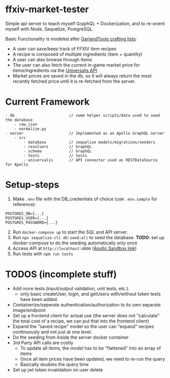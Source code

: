 # ffxiv-market-tester
Simple api server to teach myself GraphQL + Dockerization, and to re-orient myself with Node, Sequelize, PostgreSQL.

Basic Functionality is modeled after [GarlandTools crafting lists](https://garlandtools.org/db):
- A user can save/keep track of FFXIV item recipes 
- A recipe is composed of multiple ingredients (item + quantity)
- A user can also browse through items
- The user can also fetch the current in-game market price for items/ingredients via the [Universalis API](https://universalis.app/docs/index.html)
- Market prices are saved in the db, so it will always return the most recently fetched price until it is re-fetched from the server.
# Current Framework
```
- db                        // some helper scripts/data used to seed the database
    - raw_json
    - normalize.py
- server                    // Implemented as an Apollo GraphQL server
    - src
        - database          // sequelize models/migrations/seeders
        - resolvers         // GraphQL
        - schema            // GraphQL
        - tests             // tests
        - universalis       // API connector used as RESTDataSource for Apollo
```
# Setup-steps
1. Make `.env` file with the DB_credentials of choice (use `.env.sample` for reference):
```
POSTGRES_DB={...}
POSTGRES_USER={...}
POSTGRES_PASSWORD={...}
```
2. Run `docker-compose up` to start the SQL and API server.
3. Run `npx sequelize-cli db:seed:all` to seed the database.
**TODO**: set up docker-compose to do the seeding automatically only once
4. Access API at `http://localhost:4000` ([Apollo Sandbox link](https://studio.apollographql.com/sandbox/explorer?endpoint=http%3A%2F%2Flocalhost%3A4000%2F))
5. Run tests with `npm run tests`

# TODOS (incomplete stuff)
- Add more tests (input/output validation, unit tests, etc.).
    - only basic createUser, login, and getUsers with/without token tests have been added.
- Containerize/seperate authentication/authorization to its own separate image/endpoint
- Set up a frontend client for actual use (the server does not "calculate" the total cost of a recipe, we can put that into the frontend client)
- Expand the "saved recipe" model so the user can "expand" recipes continuously and not just at one level.
- Do the seeding from inside the server docker container
- 3rd Party API calls are costly
    - To update all items, the model has to be "flattened" into an array of items
    - Once all item prices have been updated, we need to re-run the query
    - Basically doubles the query time
- Set up jwt token invalidation on user delete
